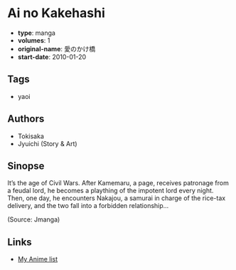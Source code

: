 # Ai no Kakehashi

-   **type**: manga
-   **volumes**: 1
-   **original-name**: 愛のかけ橋
-   **start-date**: 2010-01-20

## Tags

-   yaoi

## Authors

-   Tokisaka
-   Jyuichi (Story & Art)

## Sinopse

It’s the age of Civil Wars. After Kamemaru, a page, receives patronage from a feudal lord, he becomes a plaything of the impotent lord every night. Then, one day, he encounters Nakajou, a samurai in charge of the rice-tax delivery, and the two fall into a forbidden relationship...

(Source: Jmanga)

## Links

-   [My Anime list](https://myanimelist.net/manga/29229/Ai_no_Kakehashi)
